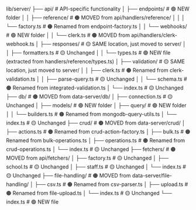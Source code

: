 lib/server/
├── api/                      # API-specific functionality
│   ├── endpoints/            # 🟢 NEW folder
│   │   ├── reference/        # 🟠 MOVED from api/handlers/reference/
│   │   │   └── factory.ts    # 🟠 Renamed from endpoint-factory.ts
│   │   └── webhooks/         # 🟢 NEW folder
│   │       └── clerk.ts      # 🟠 MOVED from api/handlers/clerk-webhook.ts
│   ├── responses/            # 🟡 SAME location, just moved to server/
│   │   ├── formatters.ts     # 🟡 Unchanged
│   │   └── types.ts          # 🟢 NEW file (extracted from handlers/reference/types.ts)
│   ├── validation/           # 🟡 SAME location, just moved to server/
│   │   ├── clerk.ts          # 🟠 Renamed from clerk-validation.ts
│   │   ├── parse-query.ts    # 🟡 Unchanged
│   │   └── schema.ts         # 🟠 Renamed from integrated-validation.ts
│   └── index.ts              # 🟡 Unchanged
├── db/                       # 🟠 MOVED from data-server/db/
│   ├── connection.ts         # 🟡 Unchanged
│   ├── models/               # 🟢 NEW folder
│   ├── query/                # 🟢 NEW folder
│   │   └── builders.ts       # 🟠 Renamed from mongodb-query-utils.ts
│   └── index.ts              # 🟡 Unchanged
├── crud/                     # 🟠 MOVED from data-server/crud/
│   ├── actions.ts            # 🟠 Renamed from crud-action-factory.ts
│   ├── bulk.ts               # 🟠 Renamed from bulk-operations.ts
│   ├── operations.ts         # 🟠 Renamed from crud-operations.ts
│   └── index.ts              # 🟡 Unchanged
├── fetchers/                 # 🟠 MOVED from api/fetchers/
│   ├── factory.ts            # 🟡 Unchanged
│   ├── school.ts             # 🟡 Unchanged
│   ├── staff.ts              # 🟡 Unchanged
│   └── index.ts              # 🟡 Unchanged
├── file-handling/            # 🟠 MOVED from data-server/file-handling/
│   ├── csv.ts                # 🟠 Renamed from csv-parser.ts
│   ├── upload.ts             # 🟠 Renamed from file-upload.ts
│   └── index.ts              # 🟡 Unchanged
└── index.ts                  # 🟢 NEW file